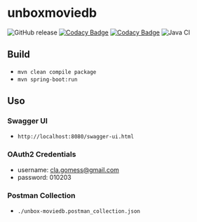 # unboxmoviedb
![GitHub release](https://img.shields.io/github/release/clagomess/unboxmoviedb)
[![Codacy Badge](https://app.codacy.com/project/badge/Grade/6b990a706be74a9c87ba8955bf833953)](https://www.codacy.com/manual/clagomess/unboxmoviedb?utm_source=github.com&amp;utm_medium=referral&amp;utm_content=clagomess/unboxmoviedb&amp;utm_campaign=Badge_Grade)
[![Codacy Badge](https://api.codacy.com/project/badge/Coverage/6b990a706be74a9c87ba8955bf833953)](https://www.codacy.com/app/clagomess/unboxmoviedb?utm_source=github.com&utm_medium=referral&utm_content=clagomess/unboxmoviedb&utm_campaign=Badge_Coverage)
![Java CI](https://github.com/clagomess/unboxmoviedb/workflows/Java%20CI/badge.svg?branch=master)

## Build
- `mvn clean compile package`
- `mvn spring-boot:run`

## Uso
### Swagger UI
- `http://localhost:8080/swagger-ui.html`

### OAuth2 Credentials
- username: cla.gomess@gmail.com
- password: 010203

### Postman Collection
- `./unbox-moviedb.postman_collection.json`